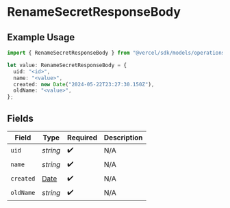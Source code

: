 # RenameSecretResponseBody

## Example Usage

```typescript
import { RenameSecretResponseBody } from "@vercel/sdk/models/operations/renamesecret.js";

let value: RenameSecretResponseBody = {
  uid: "<id>",
  name: "<value>",
  created: new Date("2024-05-22T23:27:30.150Z"),
  oldName: "<value>",
};
```

## Fields

| Field                                                                                         | Type                                                                                          | Required                                                                                      | Description                                                                                   |
| --------------------------------------------------------------------------------------------- | --------------------------------------------------------------------------------------------- | --------------------------------------------------------------------------------------------- | --------------------------------------------------------------------------------------------- |
| `uid`                                                                                         | *string*                                                                                      | :heavy_check_mark:                                                                            | N/A                                                                                           |
| `name`                                                                                        | *string*                                                                                      | :heavy_check_mark:                                                                            | N/A                                                                                           |
| `created`                                                                                     | [Date](https://developer.mozilla.org/en-US/docs/Web/JavaScript/Reference/Global_Objects/Date) | :heavy_check_mark:                                                                            | N/A                                                                                           |
| `oldName`                                                                                     | *string*                                                                                      | :heavy_check_mark:                                                                            | N/A                                                                                           |